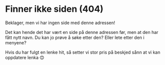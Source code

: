 # Finner ikke siden (404)

Beklager, men vi har ingen side med denne adressen!

Det kan hende det har vært en side på denne adressen før, men at den har fått nytt navn.
Du kan jo prøve å søke etter den?
Eller lete etter den i menyene?

Hvis du har fulgt en lenke hit, så setter vi stor pris på beskjed sånn at vi kan oppdatere lenka 😊
